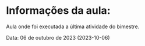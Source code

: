 # Informações da aula:
Aula onde foi executada a última atividade do bimestre. 

<p>Data: 06 de outubro de 2023 (2023-10-06)<p> 